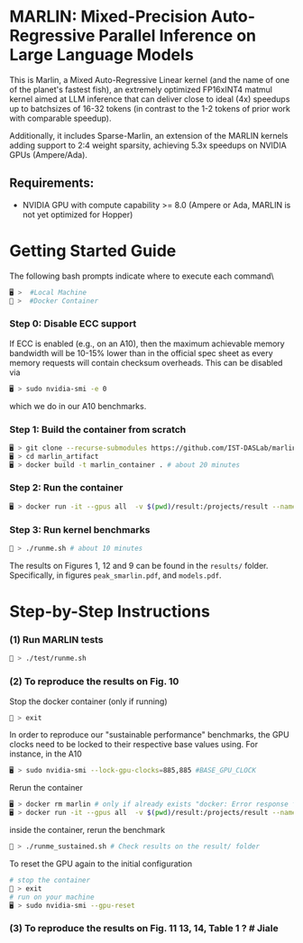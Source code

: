 # MARLIN: Mixed-Precision Auto-Regressive Parallel Inference on Large Language Models
This is Marlin, a Mixed Auto-Regressive Linear kernel (and the name of one of the planet's fastest fish), an extremely optimized FP16xINT4 matmul kernel aimed at LLM inference that can deliver close to ideal (4x) speedups up to batchsizes of 16-32 tokens (in contrast to the 1-2 tokens of prior work with comparable speedup).

Additionally, it includes Sparse-Marlin, an extension of the MARLIN kernels adding support to 2:4 weight sparsity, achieving 5.3x speedups on NVIDIA GPUs (Ampere/Ada).

## Requirements:

* NVIDIA GPU with compute capability >= 8.0 (Ampere or Ada, MARLIN is not yet optimized for Hopper)

# Getting Started Guide
The following bash prompts indicate where to execute each command\
```bash
🖥️ >  #Local Machine
🐳 >  #Docker Container
```

### Step 0: Disable ECC support

If ECC is enabled (e.g., on an A10), then the maximum achievable memory bandwidth will be 10-15% lower
than in the official spec sheet as every memory requests will contain checksum overheads. This can be disabled via

```bash
🖥️ > sudo nvidia-smi -e 0
```

which we do in our A10 benchmarks.

### Step 1: Build the container from scratch

```bash
🖥️ > git clone --recurse-submodules https://github.com/IST-DASLab/marlin_artifact.git
🖥️ > cd marlin_artifact
🖥️ > docker build -t marlin_container . # about 20 minutes
```

### Step 2: Run the container

```bash
🖥️ > docker run -it --gpus all  -v $(pwd)/result:/projects/result --name marlin marlin_container
```

### Step 3: Run kernel benchmarks

```bash
🐳 > ./runme.sh # about 10 minutes
```

The results on Figures 1, 12 and 9 can be found in the ```results/``` folder. Specifically, in figures ```peak_smarlin.pdf```, and ```models.pdf```.

# Step-by-Step Instructions


### (1) Run MARLIN tests

```bash
🐳 > ./test/runme.sh
```

### (2) To reproduce the results on Fig. 10

Stop the docker container (only if running)

```bash
🐳 > exit
```

In order to reproduce our "sustainable performance" benchmarks, the GPU clocks need to be locked to their respective base values
using. For instance, in the A10

```bash
🖥️ > sudo nvidia-smi --lock-gpu-clocks=885,885 #BASE_GPU_CLOCK
```

Rerun the container

```bash
🖥️ > docker rm marlin # only if already exists "docker: Error response from daemon: Conflict. The container name "/marlin" is already in use by container"
🖥️ > docker run -it --gpus all  -v $(pwd)/result:/projects/result --name marlin marlin_container
```

inside the container, rerun the benchmark

```bash
🐳 > ./runme_sustained.sh # Check results on the result/ folder
```

To reset the GPU again to the initial configuration

```bash
# stop the container
🐳 > exit
# run on your machine
🖥️ > sudo nvidia-smi --gpu-reset
```

### (3) To reproduce the results on Fig. 11 13, 14, Table 1 ? # Jiale